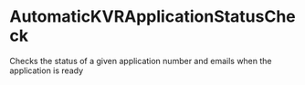 # AutomaticKVRApplicationStatusCheck
Checks the status of a given application number and emails when the application is ready
